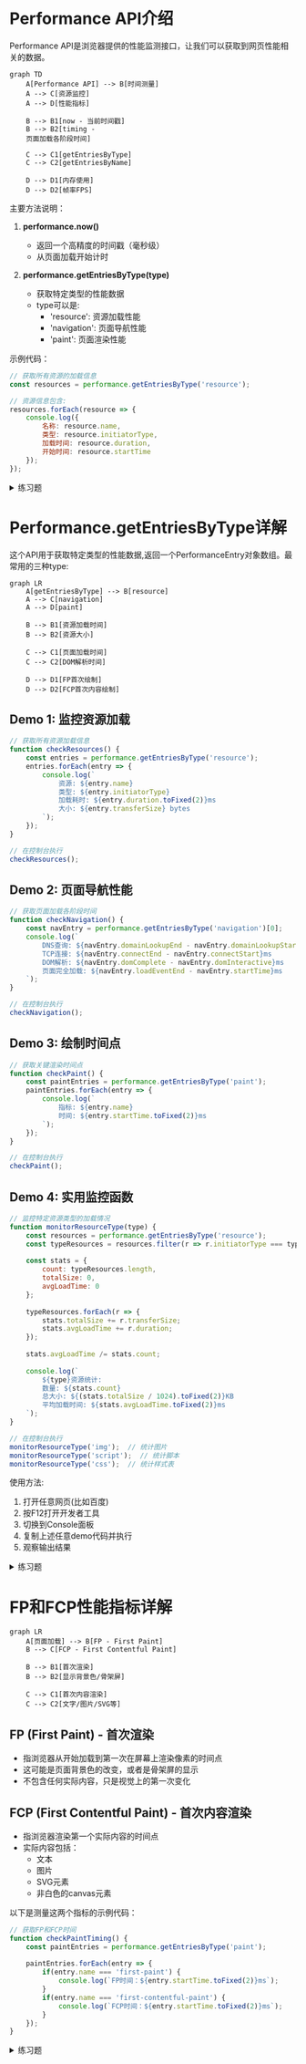 # Performance API介绍

Performance API是浏览器提供的性能监测接口，让我们可以获取到网页性能相关的数据。

```mermaid
graph TD
    A[Performance API] --> B[时间测量]
    A --> C[资源监控]
    A --> D[性能指标]
    
    B --> B1[now - 当前时间戳]
    B --> B2[timing - 
    页面加载各阶段时间]
    
    C --> C1[getEntriesByType]
    C --> C2[getEntriesByName]
    
    D --> D1[内存使用]
    D --> D2[帧率FPS]
```

主要方法说明：

1. **performance.now()**
   - 返回一个高精度的时间戳（毫秒级）
   - 从页面加载开始计时

2. **performance.getEntriesByType(type)**
   - 获取特定类型的性能数据
   - type可以是:
     - 'resource': 资源加载性能
     - 'navigation': 页面导航性能
     - 'paint': 页面渲染性能

示例代码：

```javascript
// 获取所有资源的加载信息
const resources = performance.getEntriesByType('resource');

// 资源信息包含:
resources.forEach(resource => {
    console.log({
        名称: resource.name,
        类型: resource.initiatorType,
        加载时间: resource.duration,
        开始时间: resource.startTime
    });
});
```

<details>
<summary>练习题</summary>

实现一个函数，统计页面中所有图片资源的平均加载时间：

```javascript
function getAverageImageLoadTime() {
    const resources = performance.getEntriesByType('resource');
    const imageResources = resources.filter(r => r.initiatorType === 'img');
    const totalTime = imageResources.reduce((sum, img) => sum + img.duration, 0);
    return totalTime / imageResources.length;
}
```

</details>


# Performance.getEntriesByType详解

这个API用于获取特定类型的性能数据,返回一个PerformanceEntry对象数组。最常用的三种type:

```mermaid
graph LR
    A[getEntriesByType] --> B[resource]
    A --> C[navigation]
    A --> D[paint]
    
    B --> B1[资源加载时间]
    B --> B2[资源大小]
    
    C --> C1[页面加载时间]
    C --> C2[DOM解析时间]
    
    D --> D1[FP首次绘制]
    D --> D2[FCP首次内容绘制]
```

## Demo 1: 监控资源加载

```javascript
// 获取所有资源加载信息
function checkResources() {
    const entries = performance.getEntriesByType('resource');
    entries.forEach(entry => {
        console.log(`
            资源: ${entry.name}
            类型: ${entry.initiatorType}
            加载耗时: ${entry.duration.toFixed(2)}ms
            大小: ${entry.transferSize} bytes
        `);
    });
}

// 在控制台执行
checkResources();
```

## Demo 2: 页面导航性能

```javascript
// 获取页面加载各阶段时间
function checkNavigation() {
    const navEntry = performance.getEntriesByType('navigation')[0];
    console.log(`
        DNS查询: ${navEntry.domainLookupEnd - navEntry.domainLookupStart}ms
        TCP连接: ${navEntry.connectEnd - navEntry.connectStart}ms
        DOM解析: ${navEntry.domComplete - navEntry.domInteractive}ms
        页面完全加载: ${navEntry.loadEventEnd - navEntry.startTime}ms
    `);
}

// 在控制台执行
checkNavigation();
```

## Demo 3: 绘制时间点

```javascript
// 获取关键渲染时间点
function checkPaint() {
    const paintEntries = performance.getEntriesByType('paint');
    paintEntries.forEach(entry => {
        console.log(`
            指标: ${entry.name}
            时间: ${entry.startTime.toFixed(2)}ms
        `);
    });
}

// 在控制台执行
checkPaint();
```

## Demo 4: 实用监控函数

```javascript
// 监控特定资源类型的加载情况
function monitorResourceType(type) {
    const resources = performance.getEntriesByType('resource');
    const typeResources = resources.filter(r => r.initiatorType === type);
    
    const stats = {
        count: typeResources.length,
        totalSize: 0,
        avgLoadTime: 0
    };
    
    typeResources.forEach(r => {
        stats.totalSize += r.transferSize;
        stats.avgLoadTime += r.duration;
    });
    
    stats.avgLoadTime /= stats.count;
    
    console.log(`
        ${type}资源统计:
        数量: ${stats.count}
        总大小: ${(stats.totalSize / 1024).toFixed(2)}KB
        平均加载时间: ${stats.avgLoadTime.toFixed(2)}ms
    `);
}

// 在控制台执行
monitorResourceType('img');  // 统计图片
monitorResourceType('script');  // 统计脚本
monitorResourceType('css');  // 统计样式表
```

使用方法:
1. 打开任意网页(比如百度)
2. 按F12打开开发者工具
3. 切换到Console面板
4. 复制上述任意demo代码并执行
5. 观察输出结果

<details>
<summary>练习题</summary>

编写一个函数,监控并报告页面中加载时间超过3秒的资源:

```javascript
function reportSlowResources(threshold = 3000) {
    const resources = performance.getEntriesByType('resource');
    const slowResources = resources.filter(r => r.duration > threshold);
    
    console.log(`发现${slowResources.length}个慢资源:`);
    slowResources.forEach(r => {
        console.log(`
            资源: ${r.name}
            类型: ${r.initiatorType}
            加载时间: ${r.duration.toFixed(2)}ms
        `);
    });
}
```

</details>

# FP和FCP性能指标详解

```mermaid
graph LR
    A[页面加载] --> B[FP - First Paint]
    B --> C[FCP - First Contentful Paint]
    
    B --> B1[首次渲染]
    B --> B2[显示背景色/骨架屏]
    
    C --> C1[首次内容渲染]
    C --> C2[文字/图片/SVG等]
```

## FP (First Paint) - 首次渲染
- 指浏览器从开始加载到第一次在屏幕上渲染像素的时间点
- 这可能是页面背景色的改变，或者是骨架屏的显示
- 不包含任何实际内容，只是视觉上的第一次变化

## FCP (First Contentful Paint) - 首次内容渲染
- 指浏览器渲染第一个实际内容的时间点
- 实际内容包括：
  - 文本
  - 图片
  - SVG元素
  - 非白色的canvas元素

以下是测量这两个指标的示例代码：

```javascript
// 获取FP和FCP时间
function checkPaintTiming() {
    const paintEntries = performance.getEntriesByType('paint');
    
    paintEntries.forEach(entry => {
        if(entry.name === 'first-paint') {
            console.log(`FP时间：${entry.startTime.toFixed(2)}ms`);
        }
        if(entry.name === 'first-contentful-paint') {
            console.log(`FCP时间：${entry.startTime.toFixed(2)}ms`);
        }
    });
}
```

<details>
<summary>练习题</summary>

编写一个函数来判断页面的FCP性能是否达标（假设标准是1000ms以内）：

```javascript
function checkFCPPerformance(threshold = 1000) {
    const paintEntries = performance.getEntriesByType('paint');
    const fcp = paintEntries.find(entry => entry.name === 'first-contentful-paint');
    
    if (fcp) {
        const fcpTime = fcp.startTime;
        const isGood = fcpTime <= threshold;
        
        console.log(`
            FCP时间：${fcpTime.toFixed(2)}ms
            性能评级：${isGood ? '达标' : '需要优化'}
        `);
        
        return isGood;
    }
    
    return false;
}
```

</details>